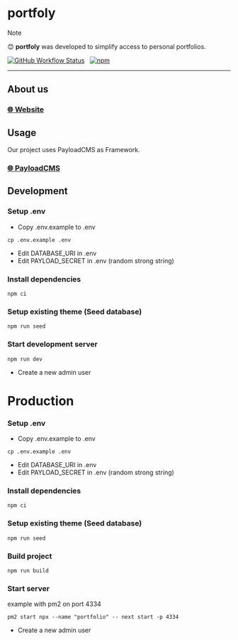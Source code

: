 # portfoly
> [!NOTE]
> 😊 <strong>portfoly</strong> was developed to simplify access to personal portfolios.

<p align="left">
  <a href="https://github.com/portfoly-co/portfoly/actions"><img alt="GitHub Workflow Status" src="https://img.shields.io/github/actions/workflow/status/portfoly-co/portfoly/main.yml?style=flat-square"></a>
  &nbsp;
  <a href="https://github.com/portfoly-co/portfoly/graphs/contributors"><img alt="npm" src="https://img.shields.io/github/contributors-anon/portfoly-co/portfoly?color=yellow&style=flat-square" /></a>
</p>
<hr/>

## About us
### [🌐 Website](https://portfoly.co)
## Usage
Our project uses PayloadCMS as Framework.
### [🌐 PayloadCMS](https://github.com/payloadcms/payload)
## Development
### Setup .env
- Copy .env.example to .env
```
cp .env.example .env
```

- Edit DATABASE_URI in .env
- Edit PAYLOAD_SECRET in .env (random strong string)

### Install dependencies
```
npm ci
```

### Setup existing theme (Seed database)
```
npm run seed
```

### Start development server
```
npm run dev
```
- Create a new admin user

# Production
### Setup .env
- Copy .env.example to .env
```
cp .env.example .env
```

- Edit DATABASE_URI in .env
- Edit PAYLOAD_SECRET in .env (random strong string)

### Install dependencies
```
npm ci
```

### Setup existing theme (Seed database)
```
npm run seed
```

### Build project
```
npm run build
```

### Start server
example with pm2 on port 4334
```
pm2 start npx --name "portfolio" -- next start -p 4334
```
- Create a new admin user